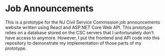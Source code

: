 # Job Announcements
This is a prototype for the NJ Civil Service Commission job announcements website written using React and ASP.NET Core Web API. This prototype relies on a database stored on the CSC servers that I unfortunately don't have access to anymore. However, I put the frontend and API code into this repository to demonstrate my implementation of those parts of my prototype.



